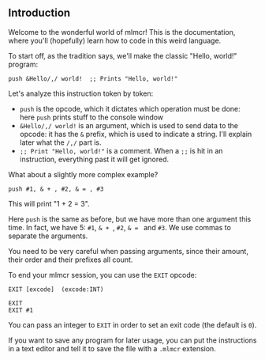 ## Introduction

Welcome to the wonderful world of mlmcr! This is the documentation, where you'll (hopefully) learn how to code in this weird language.

To start off, as the tradition says, we'll make the classic "Hello, world!" program:
```
push &Hello/,/ world!  ;; Prints "Hello, world!"
```
Let's analyze this instruction token by token:
- `push` is the opcode, which it dictates which operation must be done: here `push` prints stuff to the console window
- `&Hello/,/ world!` is an argument, which is used to send data to the opcode: it has the `&` prefix, which is used to indicate a string. I'll explain later what the `/,/` part is.
- `;; Print "Hello, world!"` is a comment. When a `;;` is hit in an instruction, everything past it will get ignored.

What about a slightly more complex example?
```
push #1, & + , #2, & = , #3
```
This will print "1 + 2 = 3".

Here `push` is the same as before, but we have more than one argument this time. In fact, we have 5: `#1`, `& + `, `#2`, `& = ` and `#3`.
We use commas to separate the arguments.

You need to be very careful when passing arguments, since their amount, their order and their prefixes all count.

To end your mlmcr session, you can use the `EXIT` opcode:
```
EXIT [excode]  (excode:INT)

EXIT
EXIT #1
```
You can pass an integer to `EXIT` in order to set an exit code (the default is `0`).

If you want to save any program for later usage, you can put the instructions in a text editor and tell it to save the file with a `.mlmcr` extension.
